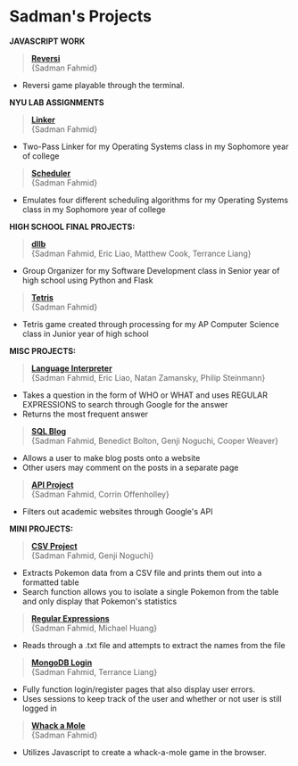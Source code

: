 Sadman's Projects
===============

<b>JAVASCRIPT WORK</b>
><b>[Reversi](https://github.com/sadmanf/SadmansProjects/tree/master/Reversi)</b><br>
  {Sadman Fahmid}
  
  - Reversi game playable through the terminal.


<b>NYU LAB ASSIGNMENTS</b>
><b>[Linker](https://github.com/sadmanf/SadmansProjects/tree/master/Linker)</b><br>
  {Sadman Fahmid}
  
  - Two-Pass Linker for my Operating Systems class in my Sophomore year of college

><b>[Scheduler](https://github.com/sadmanf/SadmansProjects/tree/master/Scheduler)</b><br>
  {Sadman Fahmid}
  
  - Emulates four different scheduling algorithms for my Operating Systems class in my Sophomore year of college



<b>HIGH SCHOOL FINAL PROJECTS:</b>
><b>[dllb](https://github.com/sadmanf/SadmansProjects/tree/master/dllb)</b><br>
  {Sadman Fahmid, Eric Liao, Matthew Cook, Terrance Liang}
  
  - Group Organizer for my Software Development class in Senior year of high school using Python and Flask

><b>[Tetris](https://github.com/sadmanf/SadmansProjects/tree/master/Tetris)</b><br>
  {Sadman Fahmid}

  - Tetris game created through processing for my AP Computer Science class in Junior year of high school


<b>MISC PROJECTS:</b>


><b>[Language Interpreter](https://github.com/sadmanf/SadmansProjects/tree/master/Language_Interpreter)</b><br>
  {Sadman Fahmid, Eric Liao, Natan Zamansky, Philip Steinmann}
  
  - Takes a question in the form of WHO or WHAT and uses REGULAR EXPRESSIONS to search through Google for the answer
  - Returns the most frequent answer

><b>[SQL Blog](https://github.com/sadmanf/SadmansProjects/tree/master/SQL_Blog)</b><br>
  {Sadman Fahmid, Benedict Bolton, Genji Noguchi, Cooper Weaver}

  - Allows a user to make blog posts onto a website
  - Other users may comment on the posts in a separate page

><b>[API Project](https://github.com/sadmanf/SadmansProjects/tree/master/APIproject)</b><br>
  {Sadman Fahmid, Corrin Offenholley}

  - Filters out academic websites through Google's API


<b>MINI PROJECTS:</b>

><b>[CSV Project](https://github.com/sadmanf/SadmansProjects/tree/master/CSV_Project)</b><br>
  {Sadman Fahmid, Genji Noguchi}
  
  - Extracts Pokemon data from a CSV file and prints them out into a formatted table
  - Search function allows you to isolate a single Pokemon from the table and only display that Pokemon's statistics

><b>[Regular Expressions](https://github.com/sadmanf/SadmansProjects/tree/master/RegExp)</b><br>
  {Sadman Fahmid, Michael Huang}
  
  - Reads through a .txt file and attempts to extract the names from the file

><b>[MongoDB Login](https://github.com/sadmanf/SadmansProjects/tree/master/Mongo_Login)</b><br>
  {Sadman Fahmid, Terrance Liang}

  - Fully function login/register pages that also display user errors.
  - Uses sessions to keep track of the user and whether or not user is still logged in

><b>[Whack a Mole](https://github.com/sadmanf/SadmansProjects/tree/master/Mongo_Login)</b><br>
  {Sadman Fahmid}

  - Utilizes Javascript to create a whack-a-mole game in the browser.
  
